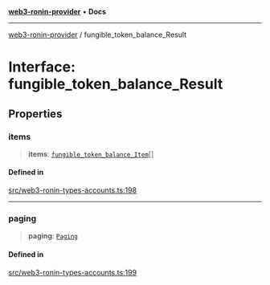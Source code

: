 [**web3-ronin-provider**](../README.md) • **Docs**

***

[web3-ronin-provider](../globals.md) / fungible\_token\_balance\_Result

# Interface: fungible\_token\_balance\_Result

## Properties

### items

> **items**: [`fungible_token_balance_Item`](fungible_token_balance_Item.md)[]

#### Defined in

[src/web3-ronin-types-accounts.ts:198](https://github.com/chuacw/web3-ronin-provider/blob/7251b9677bbb79d30e6a4204bfabcc38fab6aa15/src/web3-ronin-types-accounts.ts#L198)

***

### paging

> **paging**: [`Paging`](Paging.md)

#### Defined in

[src/web3-ronin-types-accounts.ts:199](https://github.com/chuacw/web3-ronin-provider/blob/7251b9677bbb79d30e6a4204bfabcc38fab6aa15/src/web3-ronin-types-accounts.ts#L199)
